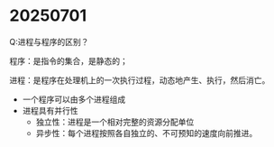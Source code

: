 # 20250701

Q:进程与程序的区别？

程序：是指令的集合，是静态的；

进程：是程序在处理机上的一次执行过程，动态地产生、执行，然后消亡。

- 一个程序可以由多个进程组成
- 进程具有并行性
  - 独立性：进程是一个相对完整的资源分配单位
  - 异步性：每个进程按照各自独立的、不可预知的速度向前推进。